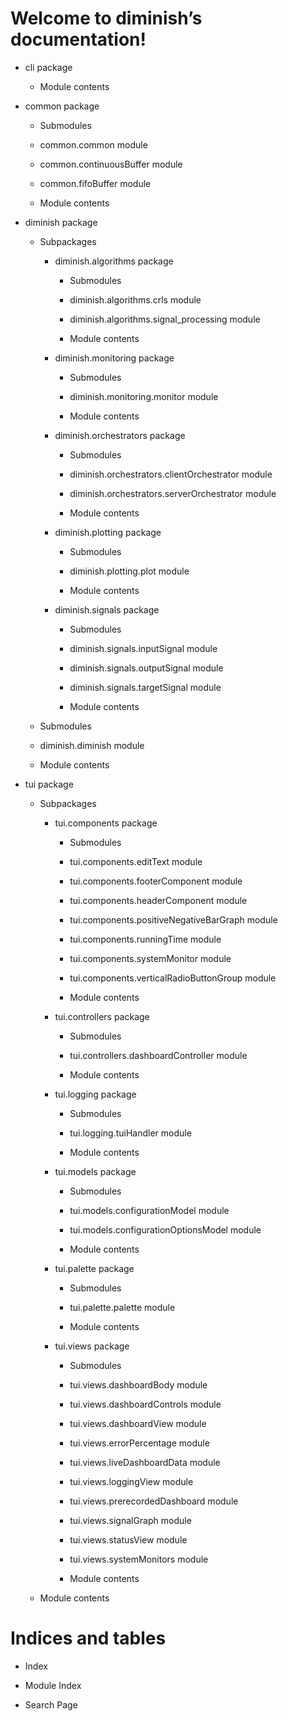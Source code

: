 <!-- diminish documentation master file, created by
sphinx-quickstart on Thu May 21 20:03:00 2020.
You can adapt this file completely to your liking, but it should at least
contain the root `toctree` directive. -->
# Welcome to diminish’s documentation!


* cli package


    * Module contents


* common package


    * Submodules


    * common.common module


    * common.continuousBuffer module


    * common.fifoBuffer module


    * Module contents


* diminish package


    * Subpackages


        * diminish.algorithms package


            * Submodules


            * diminish.algorithms.crls module


            * diminish.algorithms.signal_processing module


            * Module contents


        * diminish.monitoring package


            * Submodules


            * diminish.monitoring.monitor module


            * Module contents


        * diminish.orchestrators package


            * Submodules


            * diminish.orchestrators.clientOrchestrator module


            * diminish.orchestrators.serverOrchestrator module


            * Module contents


        * diminish.plotting package


            * Submodules


            * diminish.plotting.plot module


            * Module contents


        * diminish.signals package


            * Submodules


            * diminish.signals.inputSignal module


            * diminish.signals.outputSignal module


            * diminish.signals.targetSignal module


            * Module contents


    * Submodules


    * diminish.diminish module


    * Module contents


* tui package


    * Subpackages


        * tui.components package


            * Submodules


            * tui.components.editText module


            * tui.components.footerComponent module


            * tui.components.headerComponent module


            * tui.components.positiveNegativeBarGraph module


            * tui.components.runningTime module


            * tui.components.systemMonitor module


            * tui.components.verticalRadioButtonGroup module


            * Module contents


        * tui.controllers package


            * Submodules


            * tui.controllers.dashboardController module


            * Module contents


        * tui.logging package


            * Submodules


            * tui.logging.tuiHandler module


            * Module contents


        * tui.models package


            * Submodules


            * tui.models.configurationModel module


            * tui.models.configurationOptionsModel module


            * Module contents


        * tui.palette package


            * Submodules


            * tui.palette.palette module


            * Module contents


        * tui.views package


            * Submodules


            * tui.views.dashboardBody module


            * tui.views.dashboardControls module


            * tui.views.dashboardView module


            * tui.views.errorPercentage module


            * tui.views.liveDashboardData module


            * tui.views.loggingView module


            * tui.views.prerecordedDashboard module


            * tui.views.signalGraph module


            * tui.views.statusView module


            * tui.views.systemMonitors module


            * Module contents


    * Module contents


# Indices and tables


* Index


* Module Index


* Search Page
